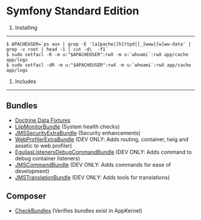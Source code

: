 Symfony Standard Edition
========================


1) Installing
-------------

    $ APACHEUSER=`ps aux | grep -E '[a]pache|[h]ttpd|[_]www|[w]ww-data' | grep -v root | head -1 | cut -d\  -f1`
    $ sudo setfacl -R -m u:"$APACHEUSER":rwX -m u:`whoami`:rwX app/cache app/logs
    $ sudo setfacl -dR -m u:"$APACHEUSER":rwX -m u:`whoami`:rwX app/cache app/logs

1) Includes
-----------

## Bundles
 - [Doctrine Data Fixtures](https://github.com/doctrine/DoctrineFixturesBundle)
 - [LiipMonitorBundle](https://github.com/liip/LiipMonitorBundle) (System health checks)
 - [JMSSecurityExtraBundle](http://jmsyst.com/bundles/JMSSecurityExtraBundle) (Security enhancements)
 - [WebProfilerExtraBundle](https://github.com/Elao/WebProfilerExtraBundle) (DEV ONLY: Adds routing, container,
 twig and assetic to web profiler)
 - [EguliasListenersDebugCommandBundle](https://github.com/egulias/ListenersDebugCommandBundle) (DEV ONLY: Adds command to debug container listeners)
 - [JMSCommandBundle](http://jmsyst.com/bundles/JMSCommandBundle) (DEV ONLY: Adds commands for ease of development)
 - [JMSTranslationBundle](http://jmsyst.com/bundles/JMSTranslationBundle) (DEV ONLY: Adds tools for translations)

## Composer

- [CheckBundles](https://github.com/wjzijderveld/CheckBundles) (Verifies bundles exist in AppKernel)